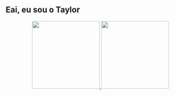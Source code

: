 ## Eai, eu sou o Taylor

<div align="center">
  <a href="https://github.com/rewmond">
  <img height="180em" src="https://github-readme-stats.vercel.app/api?username=rewmond&show_icons=true&theme=dracula&include_all_commits=true&count_private=true"/>
  <img height="180em" src="https://github-readme-stats.vercel.app/api/top-langs/?username=rewmond&layout=compact&langs_count=7&theme=dracula"/>
</div>
